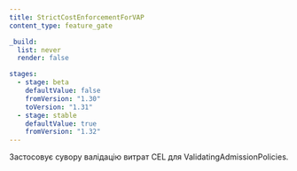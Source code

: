 ```yaml
---
title: StrictCostEnforcementForVAP
content_type: feature_gate

_build:
  list: never
  render: false

stages:
  - stage: beta
    defaultValue: false
    fromVersion: "1.30"
    toVersion: "1.31"
  - stage: stable
    defaultValue: true
    fromVersion: "1.32"
---
```


Застосовує сувору валідацію витрат CEL для ValidatingAdmissionPolicies.

